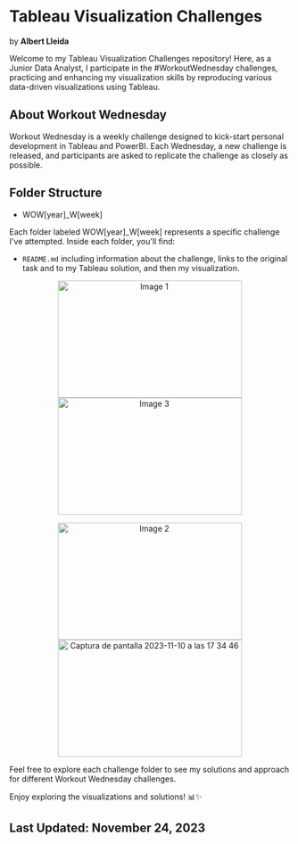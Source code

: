 # Tableau Visualization Challenges 
by **Albert Lleida**

Welcome to my Tableau Visualization Challenges repository! Here, as a Junior Data Analyst, I participate in the #WorkoutWednesday challenges, practicing and enhancing my visualization skills by reproducing various data-driven visualizations using Tableau.

## About Workout Wednesday

Workout Wednesday is a weekly challenge designed to kick-start personal development in Tableau and PowerBI. Each Wednesday, a new challenge is released, and participants are asked to replicate the challenge as closely as possible.

## Folder Structure

- WOW[year]_W[week]

Each folder labeled WOW[year]_W[week] represents a specific challenge I've attempted. Inside each folder, you'll find:

- `README.md` including information about the challenge, links to the original task and to my Tableau solution, and then my visualization.

<p align="center">
  <img width="330" height="210" alt="Image 1" src="https://github.com/alleida23/Tableau_Viz_Challenges/assets/124719215/2be0fb36-0db5-4622-88d1-42b0113e15bd">
  <img width="330" height="210" alt="Image 3" src="https://github.com/alleida23/Tableau_Viz_Challenges/assets/124719215/0e182e10-2663-4e3a-b075-68f2bbf095dd">
</p>

<p align="center">
  <img width="330" height="210" alt="Image 2" src="https://github.com/alleida23/Tableau_Viz_Challenges/assets/124719215/016daeab-75c8-40ef-816f-32117b2d6fdc">
  <img width="330" height="210" alt="Captura de pantalla 2023-11-10 a las 17 34 46" src="https://github.com/alleida23/Tableau_Viz_Challenges/assets/124719215/36adddb1-51a6-4c72-87bf-2e3c542c655c">
</p>


Feel free to explore each challenge folder to see my solutions and approach for different Workout Wednesday challenges.

Enjoy exploring the visualizations and solutions! 📊✨

## Last Updated: November 24, 2023

